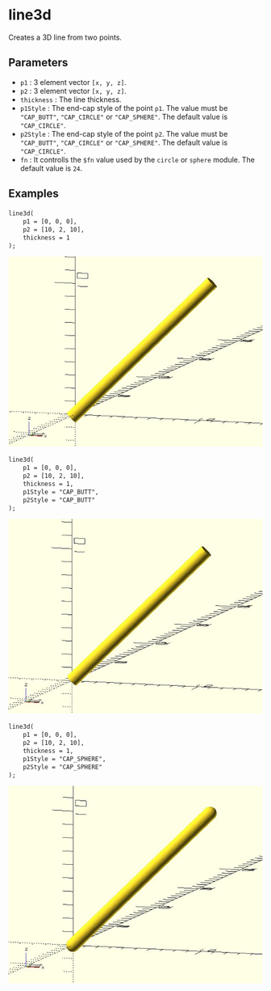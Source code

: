 # line3d

Creates a 3D line from two points. 

## Parameters

- `p1` : 3 element vector `[x, y, z]`.
- `p2` : 3 element vector `[x, y, z]`.
- `thickness` : The line thickness.
- `p1Style` : The end-cap style of the point `p1`. The value must be `"CAP_BUTT"`, `"CAP_CIRCLE"` or `"CAP_SPHERE"`. The default value is `"CAP_CIRCLE"`. 
- `p2Style` : The end-cap style of the point `p2`. The value must be `"CAP_BUTT"`, `"CAP_CIRCLE"` or `"CAP_SPHERE"`. The default value is `"CAP_CIRCLE"`. 
- `fn` : It controlls the `$fn` value used by the `circle` or `sphere` module. The default value is `24`.

## Examples

	line3d(
	    p1 = [0, 0, 0], 
	    p2 = [10, 2, 10], 
	    thickness = 1
	);   

![line3d](images/lib-line3d-1.JPG)
	
	line3d(
	    p1 = [0, 0, 0], 
	    p2 = [10, 2, 10], 
	    thickness = 1, 
	    p1Style = "CAP_BUTT", 
	    p2Style = "CAP_BUTT"
	);   

![line3d](images/lib-line3d-2.JPG)
			   
    line3d(
        p1 = [0, 0, 0], 
        p2 = [10, 2, 10], 
        thickness = 1, 
	    p1Style = "CAP_SPHERE", 
	    p2Style = "CAP_SPHERE"
    );   

![line3d](images/lib-line3d-3.JPG)
